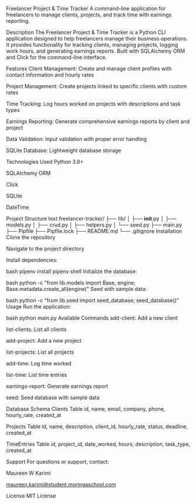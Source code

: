Freelancer Project & Time Tracker
A command-line application for freelancers to manage clients, projects, and track time with earnings reporting.

Description
The Freelancer Project & Time Tracker is a Python CLI application designed to help freelancers manage their business operations. It provides functionality for tracking clients, managing projects, logging work hours, and generating earnings reports. Built with SQLAlchemy ORM and Click for the command-line interface.

Features
Client Management: Create and manage client profiles with contact information and hourly rates

Project Management: Create projects linked to specific clients with custom rates

Time Tracking: Log hours worked on projects with descriptions and task types

Earnings Reporting: Generate comprehensive earnings reports by client and project

Data Validation: Input validation with proper error handling

SQLite Database: Lightweight database storage

Technologies Used
Python 3.8+

SQLAlchemy ORM

Click

SQLite

DateTime

Project Structure
text
freelancer-tracker/
├── lib/
│   ├── __init__.py
│   ├── models.py
│   ├── crud.py
│   ├── helpers.py
│   └── seed.py
├── main.py
├── Pipfile
├── Pipfile.lock
├── README.md
└── .gitignore
Installation
Clone the repository

Navigate to the project directory

Install dependencies:

bash
pipenv install
pipenv shell
Initialize the database:

bash
python -c "from lib.models import Base, engine; Base.metadata.create_all(engine)"
Seed with sample data:

bash
python -c "from lib.seed import seed_database; seed_database()"
Usage
Run the application:

bash
python main.py
Available Commands
add-client: Add a new client

list-clients: List all clients

add-project: Add a new project

list-projects: List all projects

add-time: Log time worked

list-time: List time entries

earnings-report: Generate earnings report

seed: Seed database with sample data

Database Schema
Clients Table
id, name, email, company, phone, hourly_rate, created_at

Projects Table
id, name, description, client_id, hourly_rate, status, deadline, created_at

TimeEntries Table
id, project_id, date_worked, hours, description, task_type, created_at

Support
For questions or support, contact:

Maureen W Karimi

maureen.karimi@student.moringaschool.com

License
MIT License

